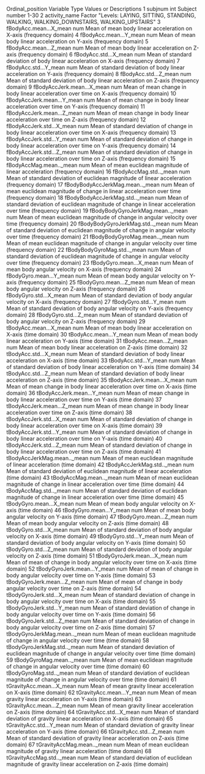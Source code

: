 Ordinal_position	Variable	Type	Values or Descriptions
1	subjnum	int	Subject number 1-30
2	activity_name	Factor	"Levels: LAYING, SITTING, STANDING, WALKING, WALKING_DOWNSTAIRS, WALKING_UPSTAIRS"
3	fBodyAcc.mean...X_mean	num	Mean of mean body linear acceleration on X-axis (frequency domain)
4	fBodyAcc.mean...Y_mean	num	Mean of mean body linear acceleration on Y-axis (frequency domain)
5	fBodyAcc.mean...Z_mean	num	Mean of mean body linear acceleration on Z-axis (frequency domain)
6	fBodyAcc.std...X_mean	num	Mean of standard deviation of body linear acceleration on X-axis (frequency domain)
7	fBodyAcc.std...Y_mean	num	Mean of standard deviation of body linear acceleration on Y-axis (frequency domain)
8	fBodyAcc.std...Z_mean	num	Mean of standard deviation of body linear acceleration on Z-axis (frequency domain)
9	fBodyAccJerk.mean...X_mean	num	Mean of mean change in body linear acceleration over time on X-axis (frequency domain)
10	fBodyAccJerk.mean...Y_mean	num	Mean of mean change in body linear acceleration over time on Y-axis (frequency domain)
11	fBodyAccJerk.mean...Z_mean	num	Mean of mean change in body linear acceleration over time on Z-axis (frequency domain)
12	fBodyAccJerk.std...X_mean	num	Mean of standard deviation of change in body linear acceleration over time on X-axis (frequency domain)
13	fBodyAccJerk.std...Y_mean	num	Mean of standard deviation of change in body linear acceleration over time on Y-axis (frequency domain)
14	fBodyAccJerk.std...Z_mean	num	Mean of standard deviation of change in body linear acceleration over time on Z-axis (frequency domain)
15	fBodyAccMag.mean.._mean	num	Mean of mean euclidean magnitude of linear acceleration (frequency domain)
16	fBodyAccMag.std.._mean	num	Mean of standard deviation of euclidean magnitude of linear acceleration (frequency domain)
17	fBodyBodyAccJerkMag.mean.._mean	num	Mean of mean euclidean magnitude of change in linear acceleration over time (frequency domain)
18	fBodyBodyAccJerkMag.std.._mean	num	Mean of standard deviation of euclidean magnitude of change in linear acceleration over time (frequency domain)
19	fBodyBodyGyroJerkMag.mean.._mean	num	Mean of mean euclidean magnitude of change in angular velocity over time (frequency domain)
20	fBodyBodyGyroJerkMag.std.._mean	num	Mean of standard deviation of euclidean magnitude of change in angular velocity over time (frequency domain)
21	fBodyBodyGyroMag.mean.._mean	num	Mean of mean euclidean magnitude of change in angular velocity over time (frequency domain)
22	fBodyBodyGyroMag.std.._mean	num	Mean of standard deviation of euclidean magnitude of change in angular velocity over time (frequency domain)
23	fBodyGyro.mean...X_mean	num	Mean of mean body angular velocity on X-axis (frequency domain)
24	fBodyGyro.mean...Y_mean	num	Mean of mean body angular velocity on Y-axis (frequency domain)
25	fBodyGyro.mean...Z_mean	num	Mean of mean body angular velocity on Z-axis (frequency domain)
26	fBodyGyro.std...X_mean	num	Mean of standard deviation of body angular velocity on X-axis (frequency domain)
27	fBodyGyro.std...Y_mean	num	Mean of standard deviation of body angular velocity on Y-axis (frequency domain)
28	fBodyGyro.std...Z_mean	num	Mean of standard deviation of body angular velocity on Z-axis (frequency domain)
29	tBodyAcc.mean...X_mean	num	Mean of mean body linear acceleration on X-axis (time domain)
30	tBodyAcc.mean...Y_mean	num	Mean of mean body linear acceleration on Y-axis (time domain)
31	tBodyAcc.mean...Z_mean	num	Mean of mean body linear acceleration on Z-axis (time domain)
32	tBodyAcc.std...X_mean	num	Mean of standard deviation of body linear acceleration on X-axis (time domain)
33	tBodyAcc.std...Y_mean	num	Mean of standard deviation of body linear acceleration on Y-axis (time domain)
34	tBodyAcc.std...Z_mean	num	Mean of standard deviation of body linear acceleration on Z-axis (time domain)
35	tBodyAccJerk.mean...X_mean	num	Mean of mean change in body linear acceleration over time on X-axis (time domain)
36	tBodyAccJerk.mean...Y_mean	num	Mean of mean change in body linear acceleration over time on Y-axis (time domain)
37	tBodyAccJerk.mean...Z_mean	num	Mean of mean change in body linear acceleration over time on Z-axis (time domain)
38	tBodyAccJerk.std...X_mean	num	Mean of standard deviation of change in body linear acceleration over time on X-axis (time domain)
39	tBodyAccJerk.std...Y_mean	num	Mean of standard deviation of change in body linear acceleration over time on Y-axis (time domain)
40	tBodyAccJerk.std...Z_mean	num	Mean of standard deviation of change in body linear acceleration over time on Z-axis (time domain)
41	tBodyAccJerkMag.mean.._mean	num	Mean of mean euclidean magnitude of linear acceleration (time domain)
42	tBodyAccJerkMag.std.._mean	num	Mean of standard deviation of euclidean magnitude of linear acceleration (time domain)
43	tBodyAccMag.mean.._mean	num	Mean of mean euclidean magnitude of change in linear acceleration over time (time domain)
44	tBodyAccMag.std.._mean	num	Mean of standard deviation of euclidean magnitude of change in linear acceleration over time (time domain)
45	tBodyGyro.mean...X_mean	num	Mean of mean body angular velocity on X-axis (time domain)
46	tBodyGyro.mean...Y_mean	num	Mean of mean body angular velocity on Y-axis (time domain)
47	tBodyGyro.mean...Z_mean	num	Mean of mean body angular velocity on Z-axis (time domain)
48	tBodyGyro.std...X_mean	num	Mean of standard deviation of body angular velocity on X-axis (time domain)
49	tBodyGyro.std...Y_mean	num	Mean of standard deviation of body angular velocity on Y-axis (time domain)
50	tBodyGyro.std...Z_mean	num	Mean of standard deviation of body angular velocity on Z-axis (time domain)
51	tBodyGyroJerk.mean...X_mean	num	Mean of mean of change in body angular velocity over time on X-axis (time domain)
52	tBodyGyroJerk.mean...Y_mean	num	Mean of mean of change in body angular velocity over time on Y-axis (time domain)
53	tBodyGyroJerk.mean...Z_mean	num	Mean of mean of change in body angular velocity over time on Z-axis (time domain)
54	tBodyGyroJerk.std...X_mean	num	Mean of standard deviation of change in body angular velocity over time on X-axis (time domain)
55	tBodyGyroJerk.std...Y_mean	num	Mean of standard deviation of change in body angular velocity over time on Y-axis (time domain)
56	tBodyGyroJerk.std...Z_mean	num	Mean of standard deviation of change in body angular velocity over time on Z-axis (time domain)
57	tBodyGyroJerkMag.mean.._mean	num	Mean of mean euclidean magnitude of change in angular velocity over time (time domain)
58	tBodyGyroJerkMag.std.._mean	num	Mean of standard deviation of euclidean magnitude of change in angular velocity over time (time domain)
59	tBodyGyroMag.mean.._mean	num	Mean of mean euclidean magnitude of change in angular velocity over time (time domain)
60	tBodyGyroMag.std.._mean	num	Mean of standard deviation of euclidean magnitude of change in angular velocity over time (time domain)
61	tGravityAcc.mean...X_mean	num	Mean of mean gravity linear acceleration on X-axis (time domain)
62	tGravityAcc.mean...Y_mean	num	Mean of mean gravity linear acceleration on Y-axis (time domain)
63	tGravityAcc.mean...Z_mean	num	Mean of mean gravity linear acceleration on Z-axis (time domain)
64	tGravityAcc.std...X_mean	num	Mean of standard deviation of gravity linear acceleration on X-axis (time domain)
65	tGravityAcc.std...Y_mean	num	Mean of standard deviation of gravity linear acceleration on Y-axis (time domain)
66	tGravityAcc.std...Z_mean	num	Mean of standard deviation of gravity linear acceleration on Z-axis (time domain)
67	tGravityAccMag.mean.._mean	num	Mean of mean euclidean magnitude of gravity linear acceleration (time domain)
68	tGravityAccMag.std.._mean	num	Mean of standard deviation of euclidean magnitude of gravity linear acceleration on Z-axis (time domain)
